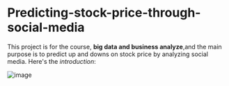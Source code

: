 # Predicting-stock-price-through-social-media

This project is for the course, **big data and business analyze**,and the main purpose is to predict up and downs on stock price by analyzing social media.
Here's the *introduction*:

![image](https://user-images.githubusercontent.com/51256347/123134246-2ca8db00-d483-11eb-89d9-982863819035.png)



